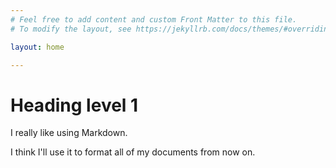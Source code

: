 ```yaml
---
# Feel free to add content and custom Front Matter to this file.
# To modify the layout, see https://jekyllrb.com/docs/themes/#overriding-theme-defaults

layout: home

---
```


<h1>Heading level 1</h1>

I really like using Markdown.

I think I'll use it to format all of my documents from now on.
